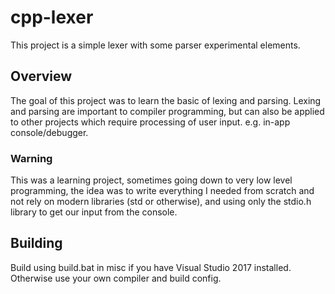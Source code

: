 # cpp-lexer
This project is a simple lexer with some parser experimental elements.

## Overview
The goal of this project was to learn the basic of lexing and parsing. Lexing and parsing are important to compiler programming, but can also be applied to other projects which require processing of user input. e.g. in-app console/debugger. 

### Warning
This was a learning project, sometimes going down to very low level programming, the idea was to write everything I needed from scratch and not rely on modern libraries (std or otherwise), and using only the stdio.h library to get our input from the console. 

## Building
Build using build.bat in misc if you have Visual Studio 2017 installed. Otherwise use your own compiler and build config.
